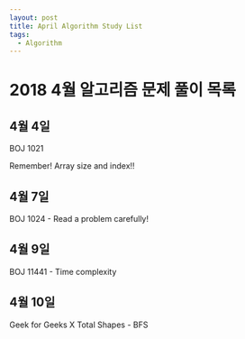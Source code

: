 ```yaml
---
layout: post
title: April Algorithm Study List
tags:
  - Algorithm
---
```


# 2018 4월 알고리즘 문제 풀이 목록

## 4월 4일

BOJ 1021

Remember! Array size and index!!

## 4월 7일

BOJ 1024 - Read a problem carefully!

## 4월 9일

BOJ 11441 - Time complexity

## 4월 10일

Geek for Geeks X Total Shapes - BFS


